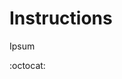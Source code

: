 # Instructions
Ipsum

:octocat:

<!-- ["https://picsum.photos/id/195/620/620", "https://picsum.photos/id/196/620/620", "https://picsum.photos/id/197/620/620"] -->


